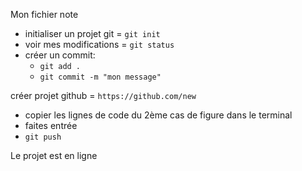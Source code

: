 Mon fichier note

- initialiser un projet git = `git init`
- voir mes modifications = `git status`
- créer un commit:
  - `git add .`
  - `git commit -m "mon message"`

créer projet github =
`https://github.com/new`

- copier les lignes de code du 2ème cas de figure dans le terminal
- faites entrée
- `git push`

Le projet est en ligne

